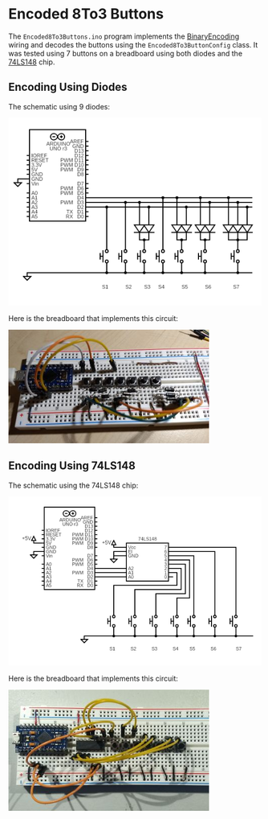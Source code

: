 # Encoded 8To3 Buttons

The `Encoded8To3Buttons.ino` program implements the
[BinaryEncoding](../../docs/binary_encoding/README.md) wiring and decodes the
buttons using the `Encoded8To3ButtonConfig` class. It was tested using 7 buttons
on a breadboard using both diodes and the
[74LS148](https://www.ti.com/product/SN74LS148) chip.

## Encoding Using Diodes

The schematic using 9 diodes:

![Schematic Diodes](../../docs/binary_encoding/encoded_8to3_diodes.png)

Here is the breadboard that implements this circuit:

![Breadboard Diodes](breadboard_8to3_diodes_small.jpg)

## Encoding Using 74LS148

The schematic using the 74LS148 chip:

![Schematic 74LS148](../../docs/binary_encoding/encoded_8to3_74ls148.png)

Here is the breadboard that implements this circuit:

![Breadboard 74LS148](breadboard_8to3_74ls148_small.jpg)
